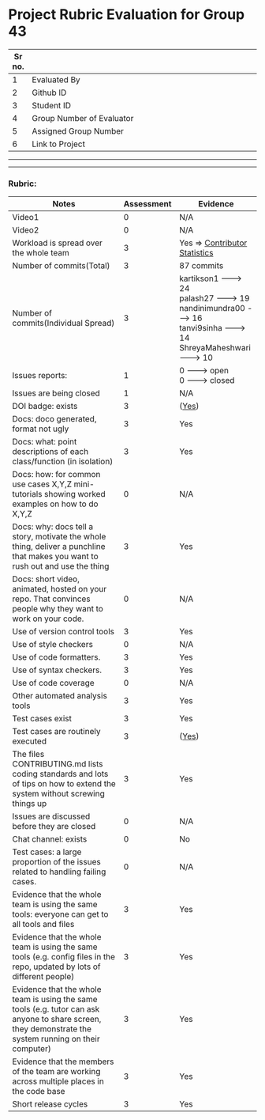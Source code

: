 # Project Rubric Evaluation for Group 43

|Sr no.| <div style="width:500px"></div> |<div style="width:500px"></div> |
|-----|----------------|----------------|
|1| Evaluated By  |Boscosylvester John Chittilapilly|
|2| Github ID | boscosylvester-john |
|3| Student ID | bchitti, 200473357 |
|4| Group Number of Evaluator | 10 |
|5| Assigned Group Number | 3 |
|6| Link to Project | [Group 3](https://github.com/kartikson1/Group3-CSC510-HW2345) |

******
******

### Rubric:


|Notes|Assessment|Evidence|
|-----|----------|--------|
|Video1|0| N/A | 
|Video2|0| N/A | 
|Workload is spread over the whole team |3| Yes => [Contributor Statistics](https://github.com/kartikson1/Group3-CSC510-HW2345/graphs/contributors) |
|Number of commits(Total)|3| 87 commits |
|Number of commits(Individual Spread)|3| kartikson1 ---> 24 <br> palash27 ---> 19 <br> nandinimundra00 ---> 16 <br> tanvi9sinha ---> 14 <br> ShreyaMaheshwari ---> 10 
|Issues reports: |1| 0 ---> open <br> 0 ---> closed |
|Issues are being closed|1| N/A |
|DOI badge: exists|3| ([Yes](https://zenodo.org/record/7094968)) |
|Docs: doco generated, format not ugly |3| Yes |
|Docs: what: point descriptions of each class/function (in isolation) |3| Yes |
|Docs: how: for common use cases X,Y,Z mini-tutorials showing worked examples on how to do X,Y,Z|0| N/A | 
|Docs: why: docs tell a story, motivate the whole thing, deliver a punchline that makes you want to rush out and use the thing|3| Yes |
|Docs: short video, animated, hosted on your repo. That convinces people why they want to work on your code.|0| N/A |
|Use of version control tools|3| Yes |
|Use of style checkers |0| N/A |
|Use of code formatters. |3| Yes |
|Use of syntax checkers. |3| Yes |
|Use of code coverage |0| N/A |
|Other automated analysis tools|3| Yes |
|Test cases exist|3| Yes |
|Test cases are routinely executed|3|  ([Yes](https://github.com/kartikson1/Group3-CSC510-HW2345/actions))|
|The files CONTRIBUTING.md lists coding standards and lots of tips on how to extend the system without screwing things up|3| Yes |
|Issues are discussed before they are closed|0| N/A |
|Chat channel: exists|0| No |
|Test cases: a large proportion of the issues related to handling failing cases.|0| N/A |
|Evidence that the whole team is using the same tools: everyone can get to all tools and files|3| Yes |
|Evidence that the whole team is using the same tools (e.g. config files in the repo, updated by lots of different people)|3| Yes |
|Evidence that the whole team is using the same tools (e.g. tutor can ask anyone to share screen, they demonstrate the system running on their computer)|3| Yes |
|Evidence that the members of the team are working across multiple places in the code base|3| Yes |
|Short release cycles |3| Yes |
